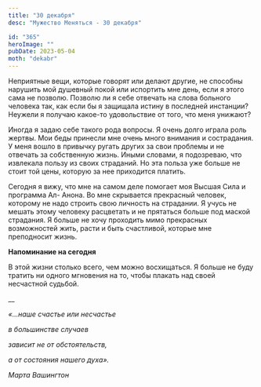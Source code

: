 ```yaml
---
title: "30 декабря"
desc: "Мужество Меняться - 30 декабря"

id: "365"
heroImage: ""
pubDate: 2023-05-04
moth: "dekabr"
---
```


Неприятные вещи, которые говорят или делают другие, не способны нарушить мой
душевный покой или испортить мне день, если я этого сама не позволю. Позволю
ли я себе отвечать на слова больного человека так, как если бы я защищала
истину в последней инстанции? Неужели я получаю какое-то удовольствие от того,
что меня унижают?

Иногда я задаю себе такого рода вопросы. Я очень долго играла роль жертвы. Мои
беды принесли мне очень много внимания и сострадания. У меня вошло в привычку
ругать других за свои проблемы и не отвечать за собственную жизнь. Иными
словами, я подозреваю, что извлекала пользу из своих страданий. Но эта польза
уже больше не стоит той цены, которую за нее приходится платить.

Сегодня я вижу, что мне на самом деле помогает моя Высшая Сила и программа Ал-
Анона. Во мне скрывается прекрасный человек, которому не надо строить свою
личность на страдании. Я учусь не мешать этому человеку расцветать и не
прятаться больше под маской страдания. Я больше не хочу проходить мимо
прекрасных возможностей жить, расти и быть счастливой, которые мне преподносит
жизнь.

**Напоминание на сегодня**

В этой жизни столько всего, чем можно восхищаться. Я больше не буду тратить ни
одного мгновения на то, чтобы плакать над своей несчастной судьбой.

\_\_

_«…наше счастье или несчастье_

_в большинстве случаев_

_зависит не от обстоятельств,_

_а от состояния нашего духа»._

_Марта Вашингтон_
